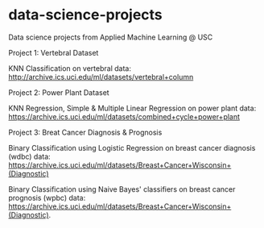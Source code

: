# data-science-projects
Data science projects from Applied Machine Learning @ USC


Project 1: Vertebral Dataset

KNN Classification on vertebral data: http://archive.ics.uci.edu/ml/datasets/vertebral+column


Project 2: Power Plant Dataset

KNN Regression, Simple & Multiple Linear Regression on power plant data: https://archive.ics.uci.edu/ml/datasets/combined+cycle+power+plant


Project 3: Breat Cancer Diagnosis & Prognosis

Binary Classification using Logistic Regression on breast cancer diagnosis (wdbc) data: https://archive.ics.uci.edu/ml/datasets/Breast+Cancer+Wisconsin+(Diagnostic)

Binary Classification using Naive Bayes' classifiers on breast cancer prognosis (wpbc) data: https://archive.ics.uci.edu/ml/datasets/Breast+Cancer+Wisconsin+(Diagnostic).

